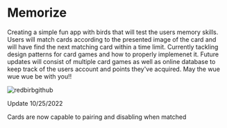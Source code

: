 # Memorize
Creating a simple fun app with birds that will test the users memory skills.
Users will match cards according to the presented image of the card and will have find the next matching card within a time limit.
Currently tackling design patterns for card games and how to properly implemenet it.
Future updates will consist of multiple card games as well as online database to keep track of the users account and points they've acquired. May the wue wue wue be with you!!

![redbirbgithub](https://user-images.githubusercontent.com/32147322/183529761-a25060a5-6b23-4508-b8ba-e1f0834eed64.jpg)

Update 10/25/2022

Cards are now capable to pairing and disabling when matched
